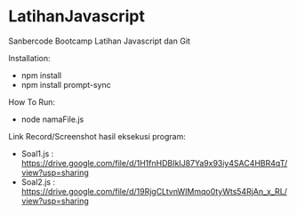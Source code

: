 # LatihanJavascript
Sanbercode Bootcamp Latihan Javascript dan Git


Installation:

- npm install
- npm install prompt-sync

How To Run:
- node namaFile.js


Link Record/Screenshot hasil eksekusi program:
- Soal1.js :	https://drive.google.com/file/d/1H1fnHDBIkIJ87Ya9x93iy4SAC4HBR4qT/view?usp=sharing				
- Soal2.js :	https://drive.google.com/file/d/19RjgCLtvnWIMmqo0tyWts54RjAn_x_RL/view?usp=sharing				
